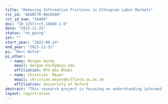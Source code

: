 ```yaml
---
title: "Reducing Information Frictions in Ethiopian Labor Markets"
rct_id: "AEARCTR-0010480"
rct_id_num: "10480"
doi: "10.1257/rct.10480-1.0"
date: "2022-11-25"
status: "on_going"
jel: ""
start_year: "2022-08-24"
end_year: "2023-12-31"
pi: "Marc Witte"
pi_other:
  - name: Morgan Hardy
    email: morgan.hardy@nyu.edu
    affiliation: NYU Abu Dhabi
  - name: Christian  Meyer
    email: christian.meyer@nuffield.ox.ac.uk
    affiliation: University of Oxford
abstract: "This research project is focusing on understanding information frictions in Ethiopia’s urban labor markets. We work with the Government of Ethiopia and a private employment service provider to field two interventions that aim to provide jobseekers with information about (i) job vacancies in their labor market and (ii) job search behavior of other jobseekers in their labor market."
layout: registration
---
```


